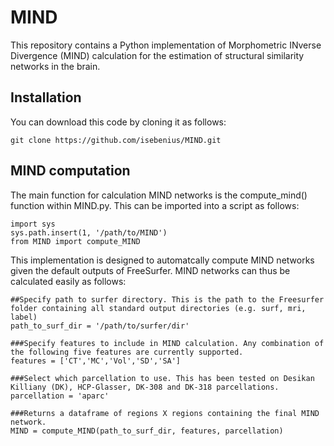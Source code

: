 # MIND
This repository contains a Python implementation of Morphometric INverse Divergence (MIND) calculation for the estimation of structural similarity networks in the brain.

## Installation
You can download this code by cloning it as follows: 
```
git clone https://github.com/isebenius/MIND.git 
```
## MIND computation
The main function for calculation MIND networks is the compute_mind() function within MIND.py. This can be imported into a script as follows:
```
import sys
sys.path.insert(1, '/path/to/MIND')
from MIND import compute_MIND
```

This implementation is designed to automatcally compute MIND networks given the default outputs of FreeSurfer. MIND networks can thus be calculated easily as follows:

```
##Specify path to surfer directory. This is the path to the Freesurfer folder containing all standard output directories (e.g. surf, mri, label)
path_to_surf_dir = '/path/to/surfer/dir' 

###Specify features to include in MIND calculation. Any combination of the following five features are currently supported.
features = ['CT','MC','Vol','SD','SA'] 

###Select which parcellation to use. This has been tested on Desikan Killiany (DK), HCP-Glasser, DK-308 and DK-318 parcellations.
parcellation = 'aparc' 

###Returns a dataframe of regions X regions containing the final MIND network.
MIND = compute_MIND(path_to_surf_dir, features, parcellation) 

```
